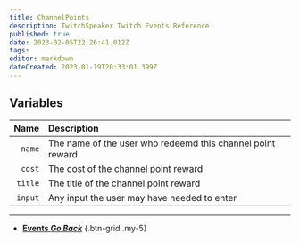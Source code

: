 ```yaml
---
title: ChannelPoints
description: TwitchSpeaker Twitch Events Reference
published: true
date: 2023-02-05T22:26:41.012Z
tags: 
editor: markdown
dateCreated: 2023-01-19T20:33:01.399Z
---
```


## Variables
Name | Description
----:|:------------
`name` | The name of the user who redeemd this channel point reward
`cost` | The cost of the channel point reward
`title` | The title of the channel point reward
`input` | Any input the user may have needed to enter

---

- [<i class="mdi mdi-chevron-left"></i>**Events *Go Back***](/TwitchSpeaker/Events)
{.btn-grid .my-5}